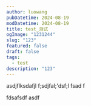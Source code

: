 ```yaml
---
author: luowang
pubDatetime: 2024-08-19
modDatetime: 2024-08-19
title: test_测试
ogImage: "1231244"
slug: "123"
featured: false
draft: false
tags:
  - test
description: "123"
---
```

asdjflksdafjl f;sdjfal;'dsf;l fsad f  
  
  
fdsafsdf asdf